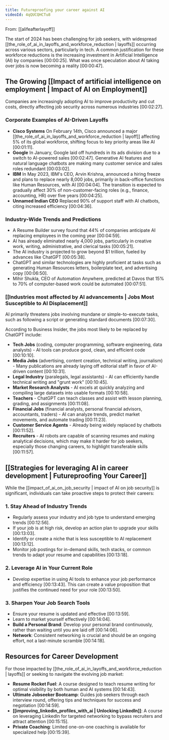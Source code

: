 ```yaml
---
title: Futureproofing your career against AI
videoId: 4qQUCQHCTu8
---
```


From: [[alifeafterlayoff]] <br/> 

The start of 2024 has been challenging for job seekers, with widespread [[the_role_of_ai_in_layoffs_and_workforce_reduction | layoffs]] occurring across various sectors, particularly in tech. A common justification for these workforce reductions is the increasing investment in Artificial Intelligence (AI) by companies <a class="yt-timestamp" data-t="00:00:25">[00:00:25]</a>. What was once speculation about AI taking over jobs is now becoming a reality <a class="yt-timestamp" data-t="00:00:47">[00:00:47]</a>.

## The Growing [[Impact of artificial intelligence on employment | Impact of AI on Employment]]

Companies are increasingly adopting AI to improve productivity and cut costs, directly affecting job security across numerous industries <a class="yt-timestamp" data-t="00:02:27">[00:02:27]</a>.

### Corporate Examples of AI-Driven Layoffs

*   **Cisco Systems** On February 14th, Cisco announced a major [[the_role_of_ai_in_layoffs_and_workforce_reduction | layoff]] affecting 5% of its global workforce, shifting focus to key priority areas like AI <a class="yt-timestamp" data-t="00:01:11">[00:01:11]</a>.
*   **Google** In January, Google laid off hundreds in its ads division due to a switch to AI-powered sales <a class="yt-timestamp" data-t="00:02:47">[00:02:47]</a>. Generative AI features and natural language chatbots are making many customer service and sales roles redundant <a class="yt-timestamp" data-t="00:03:02">[00:03:02]</a>.
*   **IBM** In May 2023, IBM's CEO, Arvin Krishna, announced a hiring freeze and plans to replace nearly 8,000 jobs, primarily in back-office functions like Human Resources, with AI <a class="yt-timestamp" data-t="00:04:04">[00:04:04]</a>. The transition is expected to gradually affect 30% of non-customer-facing roles (e.g., finance, accounting, HR) over five years <a class="yt-timestamp" data-t="00:04:25">[00:04:25]</a>.
*   **Unnamed Indian CEO** Replaced 90% of support staff with AI chatbots, citing increased efficiency <a class="yt-timestamp" data-t="00:04:36">[00:04:36]</a>.

### Industry-Wide Trends and Predictions

*   A Resume Builder survey found that 44% of companies anticipate AI replacing employees in the coming year <a class="yt-timestamp" data-t="00:04:59">[00:04:59]</a>.
*   AI has already eliminated nearly 4,000 jobs, particularly in creative work, writing, administrative, and clerical tasks <a class="yt-timestamp" data-t="00:05:21">[00:05:21]</a>.
*   The AI industry is projected to grow beyond $1 trillion, fueled by advances like ChatGPT <a class="yt-timestamp" data-t="00:05:38">[00:05:38]</a>.
*   ChatGPT and similar technologies are highly proficient at tasks such as generating Human Resources letters, boilerplate text, and advertising copy <a class="yt-timestamp" data-t="00:06:50">[00:06:50]</a>.
*   Mihir Shukla, CEO of Automation Anywhere, predicted at Davos that 15% to 70% of computer-based work could be automated <a class="yt-timestamp" data-t="00:07:51">[00:07:51]</a>.

### [[Industries most affected by AI advancements | Jobs Most Susceptible to AI Displacement]]

AI primarily threatens jobs involving mundane or simple-to-execute tasks, such as following a script or generating standard documents <a class="yt-timestamp" data-t="00:07:30">[00:07:30]</a>.

According to Business Insider, the jobs most likely to be replaced by ChatGPT include:
*   **Tech Jobs** (coding, computer programming, software engineering, data analysts) - AI tools can produce good, clean, and efficient code <a class="yt-timestamp" data-t="00:10:10">[00:10:10]</a>.
*   **Media Jobs** (advertising, content creation, technical writing, journalism) - Many publications are already laying off editorial staff in favor of AI-driven content <a class="yt-timestamp" data-t="00:10:31">[00:10:31]</a>.
*   **Legal Industry** (paralegals, legal assistants) - AI can efficiently handle technical writing and "grunt work" <a class="yt-timestamp" data-t="00:10:45">[00:10:45]</a>.
*   **Market Research Analysts** - AI excels at quickly analyzing and compiling large datasets into usable formats <a class="yt-timestamp" data-t="00:10:58">[00:10:58]</a>.
*   **Teachers** - ChatGPT can teach classes and assist with lesson planning, grading, and assignments <a class="yt-timestamp" data-t="00:11:08">[00:11:08]</a>.
*   **Financial Jobs** (financial analysts, personal financial advisors, accountants, traders) - AI can analyze trends, predict market movements, and automate trading <a class="yt-timestamp" data-t="00:11:23">[00:11:23]</a>.
*   **Customer Service Agents** - Already being widely replaced by chatbots <a class="yt-timestamp" data-t="00:11:52">[00:11:52]</a>.
*   **Recruiters** - AI robots are capable of scanning resumes and making analytical decisions, which may make it harder for job seekers, especially those changing careers, to highlight transferable skills <a class="yt-timestamp" data-t="00:11:57">[00:11:57]</a>.

## [[Strategies for leveraging AI in career development | Futureproofing Your Career]]

While the [[impact_of_ai_on_job_security | impact of AI on job security]] is significant, individuals can take proactive steps to protect their careers:

### 1. Stay Ahead of Industry Trends
*   Regularly assess your industry and job type to understand emerging trends <a class="yt-timestamp" data-t="00:12:56">[00:12:56]</a>.
*   If your job is at high risk, develop an action plan to upgrade your skills <a class="yt-timestamp" data-t="00:13:03">[00:13:03]</a>.
*   Identify or create a niche that is less susceptible to AI replacement <a class="yt-timestamp" data-t="00:13:12">[00:13:12]</a>.
*   Monitor job postings for in-demand skills, tech stacks, or common trends to adapt your resume and capabilities <a class="yt-timestamp" data-t="00:13:18">[00:13:18]</a>.

### 2. Leverage AI in Your Current Role
*   Develop expertise in using AI tools to enhance your job performance and efficiency <a class="yt-timestamp" data-t="00:13:43">[00:13:43]</a>. This can create a value proposition that justifies the continued need for your role <a class="yt-timestamp" data-t="00:13:50">[00:13:50]</a>.

### 3. Sharpen Your Job Search Tools
*   Ensure your resume is updated and effective <a class="yt-timestamp" data-t="00:13:59">[00:13:59]</a>.
*   Learn to market yourself effectively <a class="yt-timestamp" data-t="00:14:04">[00:14:04]</a>.
*   **Build a Personal Brand**: Develop your personal brand continuously, rather than waiting until you are laid off <a class="yt-timestamp" data-t="00:14:06">[00:14:06]</a>.
*   **Network**: Consistent networking is crucial and should be an ongoing effort, not a last-minute scramble <a class="yt-timestamp" data-t="00:14:18">[00:14:18]</a>.

## Resources for Career Development

For those impacted by [[the_role_of_ai_in_layoffs_and_workforce_reduction | layoffs]] or seeking to navigate the evolving job market:

*   **Resume Rocket Fuel**: A course designed to teach resume writing for optimal visibility by both human and AI systems <a class="yt-timestamp" data-t="00:14:43">[00:14:43]</a>.
*   **Ultimate Jobseeker Bootcamp**: Guides job seekers through each interview round, offering tips and techniques for success and negotiation <a class="yt-timestamp" data-t="00:14:59">[00:14:59]</a>.
*   **[[improving_linkedin_profiles_with_ai | Unlocking LinkedIn]]**: A course on leveraging LinkedIn for targeted networking to bypass recruiters and attract attention <a class="yt-timestamp" data-t="00:15:15">[00:15:15]</a>.
*   **Private Coaching**: Limited one-on-one coaching is available for specialized help <a class="yt-timestamp" data-t="00:15:39">[00:15:39]</a>.